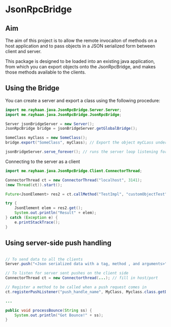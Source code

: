 JsonRpcBridge
=============

Aim
---
The aim of this project is to allow the remote invocaiton of methods on a host application and to pass objects in a JSON serialized form between client and server.

This package is designed to be loaded into an existing java application, from which you can export objects onto the JsonRpcBridge, and makes those methods available to the clients.

Using the Bridge
----------------
You can create a server and export a class using the following procedure:

```java
import me.rayhaan.java.JsonRpcBridge.Server.Server;
import me.rayhaan.java.JsonRpcBridge.JsonRpcBridge;

Server jsonBridgeServer = new Server();
JsonRpcBridge bridge = jsonBridgeServer.getGlobalBridge();

SomeClass myClass = new SomeClass();
bridge.export("SomeClass", myClass); // Export the object myCLass under the handle SomeClass

jsonBridgeServer.serve_forever(); // runs the server loop listening for connections
```

Connecting to the server as a client

``` java
import me.rayhaan.java.JsonRpcBridge.Client.ConnectorThread;

ConnectorThread ct = new ConnectorThread("localhost", 3141);
(new Thread(ct)).start();

Future<JsonElement> res2 = ct.callMethod("TestImpl", "customObjectTest", new Point(1,2));

try {
    JsonElement elem = res2.get();
    System.out.println("Result" + elem);
} catch (Exception e) {
    e.printStackTrace();
}
```


Using server-side push handling
-------------------------------


```java

// To send data to all the clients
Server.push("<Json serialized data with a tag, method , and arguments>");
```

``` java
// To listen for server sent pushes on the client side
ConnectorThread ct = new Connectorthread(...); // fill in host/port

// Register a method to be called when a push request comes in
ct.registerPushListener("push_handle_name", MyClass, Myclass.class.getDeclaredMethod("processBounce"));

...

public void processBounce(String ss) {
    System.out.println("Got Bounce!" + ss);
}

```
